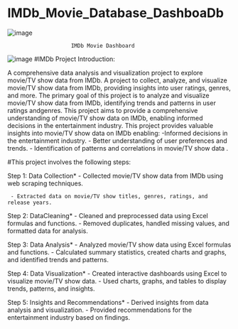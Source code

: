 # IMDb_Movie_Database_DashboaDb				
 ![image](https://github.com/user-attachments/assets/135adf10-3d17-47b0-ace2-2722acdb7476)
  																							
						IMDb Movie Dashboard																	
																							
																							
																							
																							
																							
																							
																							
																							
																							
																							
																							
																							
																							
																							
																							
																							
																							
																							
																							
																							
																							
																							
																							
																							
																							
																							
																							
																							
																							
																							
																							
																							
																							
																							
																							
																							
																							
																							
																							
																							
																							
																							
																							
																							
																							
																							
																							
																							
																							
																							
																							
																							
																							
																							
																							
																							
																							
																							
																							
																							
																							
																							
																							
																							
																							
																							
																							
![image](https://github.com/user-attachments/assets/381390c7-dbe3-4baa-bed9-669ef78b21d3)
#IMDb Project Introduction:
 
  A comprehensive data analysis and visualization project to explore movie/TV show data from IMDb.
    A project to collect, analyze, and visualize movie/TV show data from IMDb,
    providing insights into user ratings,  genres, and more.
     The primary goal of this project is to analyze and visualize movie/TV show data from IMDb, 
     identifying trends and patterns in user ratings andgenres.
     This project aims to provide a comprehensive understanding of movie/TV show data on IMDb, 
     enabling informed decisions in the entertainment industry.
     This project provides valuable insights into movie/TV show data on IMDb enabling:
          -Informed decisions in the entertainment industry.
         - Better understanding of user preferences and trends.
         - Identification of patterns and correlations in movie/TV show data .

#This project involves the following steps:


 Step 1: Data Collection*
    - Collected movie/TV show data from IMDb using web scraping techniques.
    
     - Extracted data on movie/TV show titles, genres, ratings, and release years.  
     
     
 Step 2: DataCleaning*
    - Cleaned and preprocessed data using Excel formulas and functions.
    - Removed duplicates, handled missing values, and formatted data for analysis.
    
    
Step 3: Data Analysis*
    - Analyzed movie/TV show data using Excel formulas and functions.
    - Calculated summary statistics, created charts and graphs, and identified trends and patterns.
     
Step 4: Data Visualization*
     - Created interactive dashboards using Excel to visualize movie/TV show data.
     - Used charts, graphs, and tables to display trends, patterns, and insights.
     
     
Step 5: Insights and Recommendations*
    - Derived insights from data analysis and visualization.
    - Provided recommendations for the entertainment industry based on findings.

   




